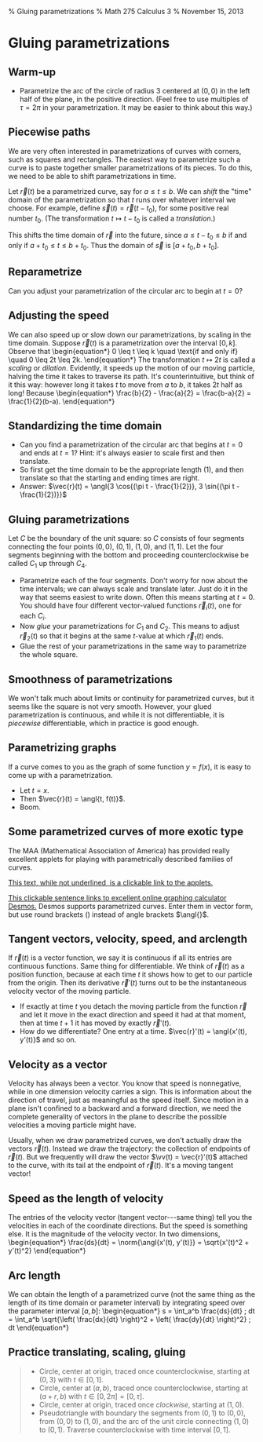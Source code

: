 % Gluing parametrizations
% Math 275 Calculus 3
% November 15, 2013

# Gluing parametrizations

## Warm-up

- Parametrize the arc of the circle of radius $3$ centered at $(0,0)$ in the left half of the plane, in the positive direction. (Feel free to use multiples of $\tau = 2\pi$ in your parametrization. It may be easier to think about this way.)

## Piecewise paths

We are very often interested in parametrizations of curves with corners, such as squares and rectangles. The easiest way to parametrize such a curve is to paste together smaller parametrizations of its pieces. To do this, we need to be able to shift parametrizations in time.

Let $\vec{r}(t)$ be a parametrized curve, say for $a \leq t \leq b$. We can *shift* the "time" domain of the parametrization so that $t$ runs over whatever interval we choose. For example, define $\vec{s}(t) = \vec{r}(t - t_0)$, for some positive real number $t_0$. (The transformation $t \mapsto t - t_0$ is called a *translation*.)

This shifts the time domain of $\vec{r}$ into the future, since $a \leq t - t_0 \leq b$ if and only if $a + t_0 \leq t \leq b + t_0$. Thus the domain of $\vec{s}$ is $[a + t_0, b+t_0]$.

## Reparametrize

Can you adjust your parametrization of the circular arc to begin at $t = 0$? 

## Adjusting the speed

We can also speed up or slow down our parametrizations, by scaling in the time domain. Suppose $\vec{r}(t)$ is a parametrization over the interval $[0, k]$. Observe that 
\begin{equation*}
    0 \leq t \leq k \quad \text{if and only if} \quad 0 \leq 2t \leq 2k.
\end{equation*}
The transformation $t \mapsto 2t$ is called a *scaling* or *dilation*. Evidently, it speeds up the motion of our moving particle, halving the time it takes to traverse its path. It's counterintuitive, but think of it this way: however long it takes $t$ to move from $a$ to $b$, it takes $2t$ half as long! Because
\begin{equation*}
    \frac{b}{2} - \frac{a}{2} = \frac{b-a}{2} = \frac{1}{2}(b-a).
\end{equation*}

## Standardizing the time domain

- Can you find a parametrization of the circular arc that begins at $t = 0$ and ends at $t = 1$? Hint: it's always easier to scale first and then translate. 
- So first get the time domain to be the appropriate length (1), and then translate so that the starting and ending times are right.
- Answer: $\vec{r}(t) = \angl{3 \cos{(\pi t - \frac{1}{2})}, 3 \sin{(\pi t - \frac{1}{2})}}$

## Gluing parametrizations

Let $C$ be the boundary of the unit square: so $C$ consists of four segments connecting the four points $(0,0)$, $(0,1)$, $(1,0)$, and $(1,1)$. Let the four segments beginning with the bottom and proceeding counterclockwise be called $C_1$ up through $C_4$.

- Parametrize each of the four segments. Don't worry for now about the time intervals; we can always scale and translate later. Just do it in the way that seems easiest to write down. Often this means starting at $t = 0$. You should have four different vector-valued functions $\vec{r}_i(t)$, one for each $C_i$.
- Now *glue* your parametrizations for $C_1$ and $C_2$. This means to adjust $\vec{r}_2(t)$ so that it begins at the same $t$-value at which $\vec{r}_1(t)$ ends.
- Glue the rest of your parametrizations in the same way to parametrize the whole square.

## Smoothness of parametrizations

We won't talk much about limits or continuity for parametrized curves, but it seems like the square is not very smooth. However, your glued parametrization is continuous, and while it is not differentiable, it is *piecewise* differentiable, which in practice is good enough.

## Parametrizing graphs

If a curve comes to you as the graph of some function $y = f(x)$, it is easy to come up with a parametrization. 

- Let $t = x$. 
- Then $\vec{r}(t) = \angl{t, f(t)}$. 
- Boom.

## Some parametrized curves of more exotic type

The MAA (Mathematical Association of America) has provided really excellent applets for playing with parametrically described families of curves.

[This text, while not underlined, is a clickable link to the applets.](http://www.maa.org/publications/periodicals/loci/resources/the-beauty-of-parametric-curves-the-applets)

[This clickable sentence links to excellent online graphing calculator Desmos.](http://www.desmos.com) Desmos supports parametrized curves. Enter them in vector form, but use round brackets $()$ instead of angle brackets $\angl{}$.

## Tangent vectors, velocity, speed, and arclength

If $\vec{r}(t)$ is a vector function, we say it is continuous if all its entries are continuous functions. Same thing for differentiable. We think of $\vec{r}(t)$ as a position function, because at each time $t$ it shows how to get to our particle from the origin. Then its derivative $\vec{r}'(t)$ turns out to be the instantaneous velocity vector of the moving particle.

- If exactly at time $t$ you detach the moving particle from the function $\vec{r}$ and let it move in the exact direction and speed it had at that moment, then at time $t+1$ it has moved by exactly $\vec{r}'(t)$.
- How do we differentiate? One entry at a time. $\vec{r}'(t) = \angl{x'(t), y'(t)}$ and so on.

## Velocity as a vector

Velocity has always been a vector. You know that speed is nonnegative, while in one dimension velocity carries a sign. This is information about the direction of travel, just as meaningful as the speed itself. Since motion in a plane isn't confined to a backward and a forward direction, we need the complete generality of vectors in the plane to describe the possible velocities a moving particle might have.

Usually, when we draw parametrized curves, we don't actually draw the vectors $\vec{r}(t)$. Instead we draw the trajectory: the collection of endpoints of $\vec{r}(t)$. But we frequently will draw the vector $\vv(t) = \vec{r}'(t)$ attached to the curve, with its tail at the endpoint of $\vec{r}(t)$. It's a moving tangent vector!

## Speed as the length of velocity

The entries of the velocity vector (tangent vector---same thing) tell you the velocities in each of the coordinate directions. But the speed is something else. It is the magnitude of the velocity vector. In two dimensions,
\begin{equation*}
    \frac{ds}{dt} = \norm{\angl{x'(t), y'(t)}} = \sqrt{x'(t)^2 + y'(t)^2}
\end{equation*}

## Arc length

We can obtain the length of a parametrized curve (not the same thing as the length of its time domain or parameter interval) by integrating speed over the parameter interval $[a,b]$:
\begin{equation*}
    s = \int_a^b \frac{ds}{dt} \; dt = \int_a^b \sqrt{\left( \frac{dx}{dt} \right)^2 + \left( \frac{dy}{dt} \right)^2} \; dt
\end{equation*}

## Practice translating, scaling, gluing

> - Circle, center at origin, traced once counterclockwise, starting at $(0,3)$ with $t \in [0,1]$.
> - Circle, center at $(a,b)$, traced once counterclockwise, starting at $(a+r, b)$ with $t \in [0, 2\pi] = [0, \tau]$.
> - Circle, center at origin, traced once *clockwise*, starting at $(1,0)$.
> - Pseudotriangle with boundary the segments from $(0,1)$ to $(0,0)$, from $(0,0)$ to $(1,0)$, and the arc of the unit circle connecting $(1,0)$ to $(0,1)$. Traverse counterclockwise with time interval $[0,1]$.
